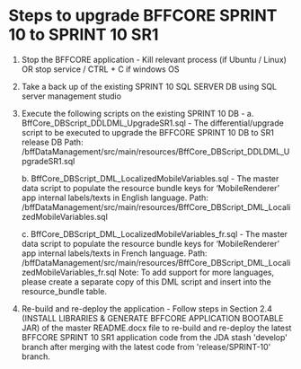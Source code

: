 Steps to upgrade BFFCORE SPRINT 10 to SPRINT 10 SR1
===================================================
1. Stop the BFFCORE application - Kill relevant process (if Ubuntu / Linux) OR stop service / CTRL + C if windows OS
2. Take a back up of the existing SPRINT 10 SQL SERVER DB using SQL server management studio
3. Execute the following scripts on the existing SPRINT 10 DB -
	a. BffCore_DBScript_DDLDML_UpgradeSR1.sql - The differential/upgrade script to be executed to upgrade the BFFCORE SPRINT 10 DB to SR1 release DB
	Path: <PROJECT ROOT>/bffDataManagement/src/main/resources/BffCore_DBScript_DDLDML_UpgradeSR1.sql

	b. BffCore_DBScript_DML_LocalizedMobileVariables.sql - The master data script to populate the resource bundle keys for ‘MobileRenderer’ app internal labels/texts in English language.
	Path: <PROJECT ROOT>/bffDataManagement/src/main/resources/BffCore_DBScript_DML_LocalizedMobileVariables.sql

	c. BffCore_DBScript_DML_LocalizedMobileVariables_fr.sql - The master data script to populate the resource bundle keys for ‘MobileRenderer’ app internal labels/texts in French language.
	Path: <PROJECT ROOT>/bffDataManagement/src/main/resources/BffCore_DBScript_DML_LocalizedMobileVariables_fr.sql
	Note: To add support for more languages, please create a separate copy of this DML script and insert into the resource_bundle table.

4. Re-build and re-deploy the application - Follow steps in Section 2.4 (INSTALL LIBRARIES & GENERATE BFFCORE APPLICATION BOOTABLE JAR) of the master README.docx file to re-build and re-deploy the latest BFFCORE SPRINT 10 SR1 application code from the JDA stash 'develop' branch after merging with the latest code from 'release/SPRINT-10' branch.

